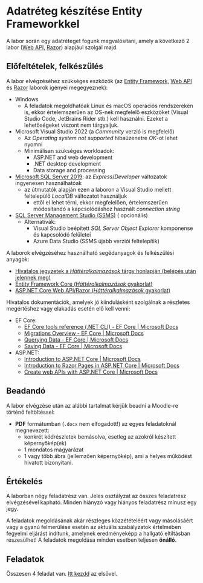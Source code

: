 # Adatréteg készítése Entity Frameworkkel

A labor során egy adatréteget fogunk megvalósítani, amely a következő 2
labor ([Web API](../webapi/README.md), [Razor](../razor/README.md)) alapjául szolgál majd.

## Előfeltételek, felkészülés

A labor elvégzéséhez szükséges eszközök (az [Entity Framework](../ef/README.md), [Web API](../webapi/README.md)
és [Razor](../razor/README.md) laborok igényei megegyeznek):

- Windows
    - A feladatok megoldhatóak Linux és macOS operációs rendszereken is, ekkor értelemszerűen az OS-nek megfelelő
      eszközöket (Visual Studio Code, JetBrains Rider stb.) kell használni. Ezeket a lehetőségeket viszont nem
      tárgyaljuk.
- Microsoft Visual Studio 2022 (a _Community_ verzió is megfelelő)
    - Az _Operating system not supported_ hibaüzenetre _OK_-ot lehet nyomni
    - Minimálisan szükséges workloadok:
        - ASP.NET and web development
        - .NET desktop development
        - Data storage and processing
- [Microsoft SQL Server 2019](https://www.microsoft.com/en-us/sql-server/sql-server-downloads): az _Express_/_Developer_
  változatok ingyenesen használhatóak
    - az útmutatók alapján ezen a laboron a Visual Studio mellett feltelepülő _LocalDB_ változatot használjuk
        - ettől el lehet térni, ekkor megfelelően, értelemszerűen módosítandó a kapcsolódáshoz használt _connection
          string_
- [SQL Server Management Studio (SSMS)](https://docs.microsoft.com/en-us/sql/ssms/download-sql-server-management-studio-ssms) (
  opcionális)
    - Alternatívák:
        - Visual Studio beépített *SQL Server Object Explorer* komponense és kapcsolódó felületei
        - Azure Data Studio (SSMS újabb verziói feltelepítik)

A laborok elvégzéséhez használható segédanyagok és felkészülési anyagok:

- [Hivatalos jegyzetek a
  _Háttéralkalmazások_ tárgy honlapján (belépés után jelennek meg)](https://www.aut.bme.hu/Course/VIAUBB04)
- [Entity Framework Core (_Háttéralkalmazások_ gyakorlat)](https://github.com/BMEVIAUBB04/gyakorlat-ef)
- [ASP.NET Core Web API/Razor (_Háttéralkalmazások_ gyakorlat)](https://github.com/BMEVIAUBB04/gyakorlat-rest-web-api)

Hivatalos dokumentációk, amelyek jó kiindulásként szolgálnak a részletes megértéshez vagy elakadás esetén elő kell
venni:

- EF Core:
    - [EF Core tools reference (.NET CLI) - EF Core | Microsoft Docs](https://docs.microsoft.com/en-us/ef/core/miscellaneous/cli/dotnet)
    - [Migrations Overview - EF Core | Microsoft Docs](https://docs.microsoft.com/en-us/ef/core/managing-schemas/migrations/)
    - [Querying Data - EF Core | Microsoft Docs](https://docs.microsoft.com/en-us/ef/core/querying/)
    - [Saving Data - EF Core | Microsoft Docs](https://docs.microsoft.com/en-us/ef/core/saving/)
- ASP.NET:
    - [Introduction to ASP.NET Core | Microsoft Docs](https://docs.microsoft.com/en-us/aspnet/core/introduction-to-aspnet-core)
    - [Introduction to Razor Pages in ASP.NET Core | Microsoft Docs](https://docs.microsoft.com/en-us/aspnet/core/razor-pages/)
    - [Create web APIs with ASP.NET Core | Microsoft Docs](https://docs.microsoft.com/en-us/aspnet/core/web-api/)

## Beadandó

A labor elvégzése után az alábbi tartalmat kérjük beadni a Moodle-re történő feltöltéssel:

- **PDF** formátumban (`.docx` nem elfogadott!) az egyes feladatoknál megnevezett:
    - konkrét kódrészletek bemásolva, esetleg az azokról készített képernyőkép(ek)
    - 1 mondatos magyarázat
    - 1 vagy több ábra (jellemzően képernyőkép), ami a helyes működést hivatott bizonyítani.

## Értékelés

A laborban négy feladatrész van. Jeles osztályzat az összes feladatrész elvégzésével kapható. Minden hiányzó vagy
hiányos feladatrész mínusz egy jegy.

A feladatok megoldásának akár részleges közzétételéért vagy másolásáért vagy a gyanú felmerülése esetén az aktuális
szabályzatok értelmében fegyelmi eljárást indítunk, amelynek eredményeképp a hallgató eltiltásban részesülhet! A
feladatok megoldása minden esetben teljesen **önálló**.

## Feladatok

Összesen 4 feladat van. [Itt kezdd](Feladat-1.md) az elsővel.
